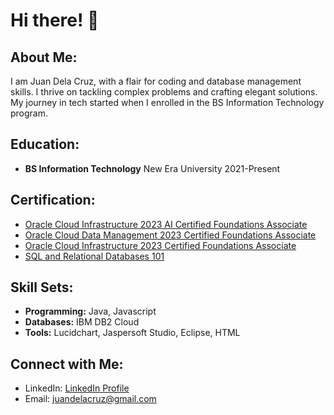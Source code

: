 # Hi there! 👋

## About Me:

I am Juan Dela Cruz, with a flair for coding and database management skills. I thrive on tackling complex problems and crafting elegant solutions. My journey in tech started when I enrolled in the BS Information Technology program.

## Education:

- **BS Information Technology**
  New Era University
  2021-Present

## Certification:

- [Oracle Cloud Infrastructure 2023 AI Certified Foundations Associate](certification_link1)
- [Oracle Cloud Data Management 2023 Certified Foundations Associate](certification_link2)
- [Oracle Cloud Infrastructure 2023 Certified Foundations Associate](certification_link3)
- [SQL and Relational Databases 101]([certification_link4](https://courses.cognitiveclass.ai/certificates/1b935a1aa7bc4145bbc208e37926c621))

## Skill Sets:

- **Programming:** Java, Javascript
- **Databases:** IBM DB2 Cloud
- **Tools:** Lucidchart, Jaspersoft Studio, Eclipse, HTML

## Connect with Me:

- LinkedIn: [LinkedIn Profile](linkedin_link)
- Email: juandelacruz@gmail.com
